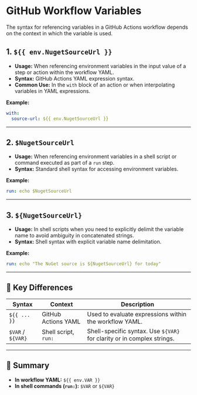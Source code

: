 # GitHub Workflow Variables

The syntax for referencing variables in a GitHub Actions workflow depends on the context in which the variable is used.

## 1. `${{ env.NugetSourceUrl }}`

- **Usage:** When referencing environment variables in the input value of a step or action within the workflow YAML.
- **Syntax:** GitHub Actions YAML expression syntax.
- **Common Use:** In the `with` block of an action or when interpolating variables in YAML expressions.

**Example:**
```yaml
with:
  source-url: ${{ env.NugetSourceUrl }}
```

---

## 2. `$NugetSourceUrl`

- **Usage:** When referencing environment variables in a shell script or command executed as part of a `run` step.
- **Syntax:** Standard shell syntax for accessing environment variables.

**Example:**
```yaml
run: echo $NugetSourceUrl
```

---

## 3. `${NugetSourceUrl}`

- **Usage:** In shell scripts when you need to explicitly delimit the variable name to avoid ambiguity in concatenated strings.
- **Syntax:** Shell syntax with explicit variable name delimitation.

**Example:**
```yaml
run: echo "The NuGet source is ${NugetSourceUrl} for today"
```

---

## 🔑 Key Differences

| Syntax                   | Context               | Description |
|--------------------------|-----------------------|-------------|
| `${{ ... }}`             | GitHub Actions YAML   | Used to evaluate expressions within the workflow YAML. |
| `$VAR` / `${VAR}`        | Shell script, `run:`  | Shell-specific syntax. Use `${VAR}` for clarity or in complex strings. |

---

## 🧾 Summary

- **In workflow YAML:** ` ${{ env.VAR }} `
- **In shell commands (`run:`):** `$VAR` or `${VAR}`

